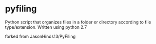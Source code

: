 # pyfiling
Python script that organizes files in a folder or directory according to file type/extension. Written using python 2.7

forked from JasonHinds13/PyFiling
